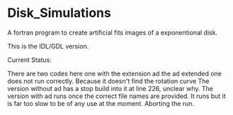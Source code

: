 # Disk_Simulations
A fortran program to create artificial fits images of a exponentional disk.


This is the IDL/GDL version.

Current Status:

There are two codes here one with the extension ad
the ad extended one does not run correctly.
Because it doesn't find the rotation curve
The version without ad has a stop build into it at line 226, unclear why.
The version with ad runs once the correct file names are provided.
It runs but it is far too slow to be of any use at the moment. Aborting the run.
